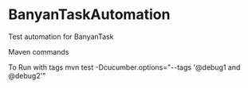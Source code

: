 # BanyanTaskAutomation
Test automation for BanyanTask

Maven commands
 
 To Run with tags 
  mvn test -Dcucumber.options="--tags '@debug1 and @debug2'"
